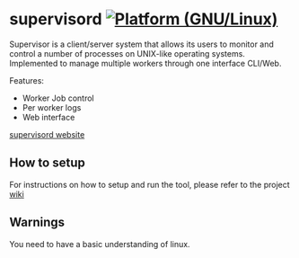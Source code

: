 # supervisord [![Platform (GNU/Linux)](https://img.shields.io/badge/platform-GNU/Linux-blue.svg?style=flat-square)](http://www.kernel.org)

Supervisor is a client/server system that allows its users to monitor and control a number of processes on UNIX-like operating systems. Implemented to manage multiple workers through one interface CLI/Web.

Features: 

* Worker Job control
* Per worker logs
* Web interface

[supervisord website](http://supervisord.org)


## How to setup

For instructions on how to setup and run the tool, please refer to the project [wiki](https://github.com/PokemonGoMap/PokemonGo-Map/wiki/supervisord-config-files)

## Warnings

You need to have a basic understanding of linux.
